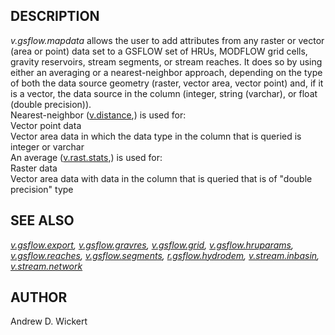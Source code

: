 ## DESCRIPTION

*v.gsflow.mapdata* allows the user to add attributes from any raster or
vector (area or point) data set to a GSFLOW set of HRUs, MODFLOW grid
cells, gravity reservoirs, stream segments, or stream reaches. It does
so by using either an averaging or a nearest-neighbor approach,
depending on the type of both the data source geometry (raster, vector
area, vector point) and, if it is a vector, the data source in the
column (integer, string (varchar), or float (double precision)).  
Nearest-neighbor
([v.distance](https://grass.osgeo.org/grass-stable/manuals/v.distance.html),)
is used for:  
Vector point data  
Vector area data in which the data type in the column that is queried is
integer or varchar  
An average
([v.rast.stats](https://grass.osgeo.org/grass-stable/manuals/v.rast.stats.html),)
is used for:  
Raster data  
Vector area data with data in the column that is queried that is of
"double precision" type  

## SEE ALSO

*[v.gsflow.export](v.gsflow.export),
[v.gsflow.gravres](v.gsflow.gravres), [v.gsflow.grid](v.gsflow.grid),
[v.gsflow.hruparams](v.gsflow.hruparams.md),
[v.gsflow.reaches](v.gsflow.reaches.md),
[v.gsflow.segments](v.gsflow.segments.md),
[r.gsflow.hydrodem](r.gsflow.hydrodem.md),
[v.stream.inbasin](v.stream.inbasin.md),
[v.stream.network](v.stream.network.md)*

## AUTHOR

Andrew D. Wickert
